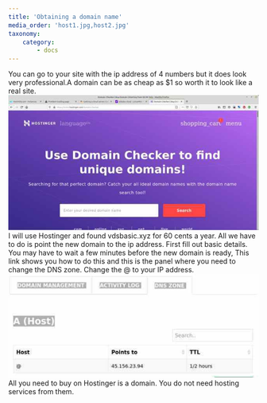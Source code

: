 ```yaml
---
title: 'Obtaining a domain name'
media_order: 'host1.jpg,host2.jpg'
taxonomy:
    category:
        - docs
---
```


You can go to your site with the ip address of 4 numbers but it does look very professional.A domain can be as cheap as $1 so worth it to look like a real site.
![](host1.jpg)
I will use Hostinger and found vdsbasic.xyz for 60 cents a year. All we have to do is point the new domain to the ip address. First fill out basic details.  You may have to wait a few minutes before the new domain is ready, This link shows you how to do this and this is the panel where you need to change the DNS zone. Change the @ to your IP address.
![](host2.jpg)
All you need to buy on Hostinger is a domain. You do not need hosting services from them.